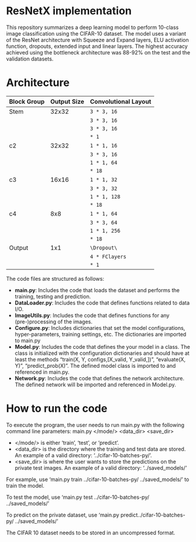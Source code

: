 # ResNetX implementation

This repository summarizes a deep learning model to perform 10-class image classification using the CIFAR-10 dataset. The model uses a variant of the ResNet architecture with Squeeze and Expand layers, ELU activation function, dropouts, extended input and linear layers. The highest accuracy achieved using the bottleneck architecture was 88-92% on the test and the validation datasets.

# Architecture 

| Block Group | Output Size | Convolutional Layout |
|-------------|------------|----------------------|
| Stem        | 32x32      | `3 * 3, 16`          |
|            |            | `3 * 3, 16`          |
|            |            | `3 * 3, 16`          |
|            |            | `* 1`                |
| c2          | 32x32      | `1 * 1, 16`          |
|            |            | `3 * 3, 16`          |
|            |            | `1 * 1, 64`          |
|            |            | `* 18`               |
| c3          | 16x16      | `1 * 1, 32`          |
|            |            | `3 * 3, 32`          |
|            |            | `1 * 1, 128`         |
|            |            | `* 18`               |
| c4          | 8x8        | `1 * 1, 64`          |
|            |            | `3 * 3, 64`          |
|            |            | `1 * 1, 256`         |
|            |            | `* 18`               |
| Output      | 1x1        | `\Dropout\`         |
|            |            | `4 * FClayers`       |
|            |            | `* 1`                |


The code files are structured as follows:

- **main.py**: Includes the code that loads the dataset and performs the training, testing and prediction.
- **DataLoader.py**: Includes the code that defines functions related to data I/O.
- **ImageUtils.py**: Includes the code that defines functions for any (pre-)processing of the images.
- **Configure.py**: Includes dictionaries that set the model configurations, hyper-parameters, training settings, etc. The dictionaries are imported to main.py
- **Model.py**: Includes the code that defines the your model in a class. The class is initialized with the configuration dictionaries and should have at least the methods “train(X, Y, configs,[X_valid, Y_valid,])”, “evaluate(X, Y)”, “predict_prob(X)”. The defined model class is imported to and referenced in main.py.
- **Network.py**: Includes the code that defines the network architecture. The defined
network will be imported and referenced in Model.py.

# How to run the code

To execute the program, the user needs to run main.py with the following command line parameters: main.py </mode/> <data_dir> <save_dir>
- </mode/> is either ‘train’, ‘test’, or ‘predict’.
- <data_dir> is the directory where the training and test data are stored. An example of a valid directory: ‘../cifar-10-batches-py/’. 
- <save_dir> is where the user wants to store the predictions on the private test images. An example of a valid directory: ‘../saved_models/’

For example, use ‘main.py train ../cifar-10-batches-py/ ../saved_models/’ to train the model.

To test the model, use ‘main.py test ../cifar-10-batches-py/ ../saved_models/’

To predict on the private dataset, use ‘main.py predict../cifar-10-batches-py/ ../saved_models/’

The CIFAR 10 dataset needs to be stored in an uncompressed format.
